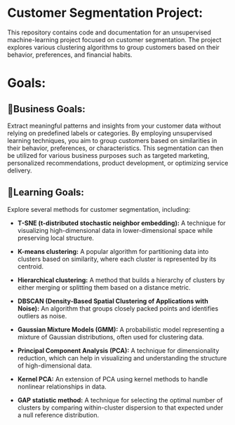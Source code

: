 # Customer Segmentation Project:

This repository contains code and documentation for an unsupervised machine-learning project focused on customer segmentation. 
The project explores various clustering algorithms to group customers based on their behavior, preferences, and financial habits.

# Goals:

  ## 📝Business Goals:
  Extract meaningful patterns and insights from your customer data without relying on predefined labels or categories.
  By employing unsupervised learning techniques, you aim to group customers based on similarities in their behavior, preferences, or characteristics.
  This segmentation can then be utilized for various business purposes such as targeted marketing, personalized recommendations, product development, or optimizing service delivery.

  ## 📝Learning Goals:
  Explore several methods for customer segmentation, including:

*  **T-SNE (t-distributed stochastic neighbor embedding):** A technique for visualizing high-dimensional data in lower-dimensional space while preserving local structure.

*  **K-means clustering:** A popular algorithm for partitioning data into clusters based on similarity, where each cluster is represented by its centroid.

*  **Hierarchical clustering:** A method that builds a hierarchy of clusters by either merging or splitting them based on a distance metric.

*  **DBSCAN (Density-Based Spatial Clustering of Applications with Noise):** An algorithm that groups closely packed points and identifies outliers as noise.

*   **Gaussian Mixture Models (GMM):** A probabilistic model representing a mixture of Gaussian distributions, often used for clustering data.

*   **Principal Component Analysis (PCA):** A technique for dimensionality reduction, which can help in visualizing and understanding the structure of high-dimensional data.

*   **Kernel PCA:** An extension of PCA using kernel methods to handle nonlinear relationships in data.
 
*  **GAP statistic method:** A technique for selecting the optimal number of clusters by comparing within-cluster dispersion to that expected under a null reference distribution.</p>
    
  



